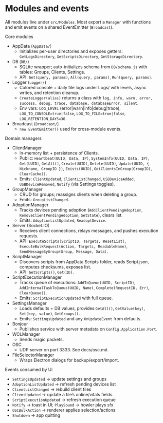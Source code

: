 # Modules and events

All modules live under `src/Modules`. Most export a `Manager` with functions and emit events on a shared EventEmitter (`Broadcast`).

Core modules

- AppData (`AppData/`)
  - Initializes per-user directories and exposes getters: `GetLogsDirectory`, `GetScriptsDirectory`, `GetStorageDirectory`.
- DB (`DB/`)
  - SQLite wrapper; auto-initializes schema from `DB/schema.js` with tables: Groups, Clients, Settings.
  - API: `Get(query, params)`, `All(query, params)`, `Run(query, params)`.
- Logger (`Logger/`)
  - Colored console + daily file logs under Logs/ with levels, async writes, and retention cleanup.
  - `CreateLogger(alias)` returns a class with `log, info, warn, error, success, debug, trace, database, databaseError, silent`.
  - Env vars: `LOG_LEVEL` (error|warn|info|debug|trace), `LOG_TO_CONSOLE=true|false`, `LOG_TO_FILE=true|false`, `LOG_RETENTION_DAYS=30`.
- Broadcast (`Broadcast/`)
  - `new EventEmitter()` used for cross-module events.

Domain managers

- ClientManager
  - In-memory list + persistence of Clients.
  - Public: `Heartbeat(UUID, Data, IP)`, `SystemInfo(UUID, Data, IP)`, `Get(UUID)`, `GetAll()`, `Create(UUID)`, `Delete(UUID)`, `Update(UUID, { Nickname, GroupID })`, `Exists(UUID)`, `GetClientsInGroup(GroupID)`, `ClearCache()`.
  - Emits: `ClientUpdated`, `ClientListChanged`, `USBDeviceAdded`, `USBDeviceRemoved`, `Notify` (via Settings toggles).
- GroupManager
  - CRUD for groups; reassigns clients when deleting a group.
  - Emits: `GroupListChanged`.
- AdoptionManager
  - Tracks devices pending adoption (`AddClientPendingAdoption`, `RemoveClientPendingAdoption`, `SetState`), clears list.
  - Emits: `AdoptionListUpdated`, `ReadoptDevice`.
- Server (Socket.IO)
  - Receives client connections, relays messages, and pushes execution requests.
  - API: `ExecuteScripts(ScriptID, Targets, ResetList)`, `ExecuteBulkRequest(Action, Targets, ReadableName)`, `SendMessageByGroup(Group, Message, Data)`.
- ScriptManager
  - Discovers scripts from AppData Scripts folder, reads Script.json, computes checksums, exposes list.
  - API: `GetScripts()`, `Get(ID)`.
- ScriptExecutionManager
  - Tracks queue of executions: `AddToQueue(UUID, ScriptID)`, `AddInternalTaskToQueue(UUID, Name)`, `Complete(RequestID, Err)`, `ClearQueue()`.
  - Emits: `ScriptExecutionUpdated` with full queue.
- SettingsManager
  - Loads defaults + DB values, provides `GetAll()`, `GetValue(key)`, `Set(key, value)`, `GetGroups()`.
  - Emits: `SettingsUpdated` and any `OnUpdateEvent` from defaults.
- Bonjour
  - Publishes service with server metadata on `Config.Application.Port`.
- WOLManager
  - Sends magic packets.
- OSC
  - UDP server on port 3333. See docs/osc.md.
- FileSelectorManager
  - Wraps Electron dialogs for backup/export/import.

Events consumed by UI

- `SettingsUpdated` -> update settings and groups
- `AdoptionListUpdated` -> refresh pending devices list
- `ClientListChanged` -> rebuild client tiles
- `ClientUpdated` -> update a tile’s online/vitals fields
- `ScriptExecutionUpdated` -> refresh execution queue
- `Notify` -> toast in UI; `PlaySound` -> howler plays sfx
- `OSCBulkAction` -> renderer applies selection/actions
- `Shutdown` -> app quitting
